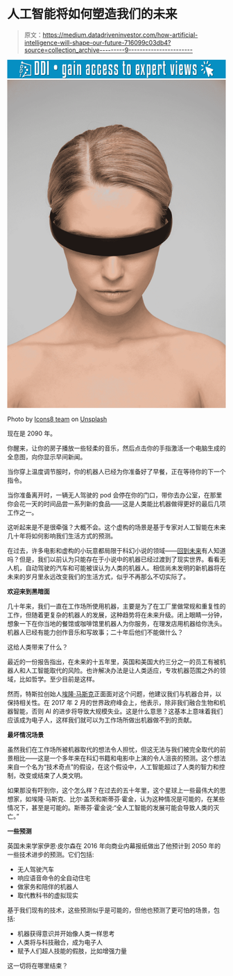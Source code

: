 # 人工智能将如何塑造我们的未来

> 原文：<https://medium.datadriveninvestor.com/how-artificial-intelligence-will-shape-our-future-716099c03db4?source=collection_archive---------9----------------------->

[![](img/5e02edb82d2a529f796576c9b994d7ca.png)](http://www.track.datadriveninvestor.com/1B9E)![](img/2183a31d87aaa89635241440bd3fff11.png)

Photo by [Icons8 team](https://unsplash.com/@icons8?utm_source=medium&utm_medium=referral) on [Unsplash](https://unsplash.com?utm_source=medium&utm_medium=referral)

现在是 2090 年。

你醒来，让你的房子播放一些轻柔的音乐，然后点击你的手指激活一个电脑生成的全息图，向你显示早间新闻。

当你穿上温度调节服时，你的机器人已经为你准备好了早餐，正在等待你的下一个指令。

当你准备离开时，一辆无人驾驶的 pod 会停在你的门口，带你去办公室，在那里你会花一天的时间品尝一系列新的食品——这是人类能比机器做得更好的最后几项工作之一。

这听起来是不是很牵强？大概不会。这个虚构的场景是基于专家对人工智能在未来几十年将如何影响我们生活方式的预测。

在过去，许多电影和虚构的小玩意都局限于科幻小说的领域——[回到未来](http://www.backtothefuture.com/)有人知道吗？但是，我们以前认为只能存在于小说中的机器已经过渡到了现实世界。看看无人机，自动驾驶的汽车和可能被误认为人类的机器人。相信尚未发明的新机器将在未来的岁月里永远改变我们的生活方式，似乎不再那么不切实际了。

**欢迎来到黑暗面**

几十年来，我们一直在工作场所使用机器，主要是为了在工厂里做常规和重复性的工作，但随着更复杂的机器人的发展，这种趋势将在未来升级。闭上眼睛一分钟，想象一下在你当地的餐馆或咖啡馆里机器人为你服务，在理发店用机器给你洗头。机器人已经有能力创作音乐和写故事；二十年后他们不能做什么？

这给人类带来了什么？

最近的一份报告指出，在未来的十五年里，英国和美国大约三分之一的员工有被机器人和人工智能取代的风险。也许解决办法是让人类适应，专攻机器范围之外的领域，比如哲学。至少目前是这样。

然而，特斯拉创始人[埃隆·马斯克](https://www.forbes.com/profile/elon-musk/#18f5ce027999)正面面对这个问题，他建议我们与机器合并，以保持相关性。在 2017 年 2 月的世界政府峰会上，他表示，除非我们融合生物和机器智能，否则 AI 的进步将导致大规模失业。这是什么意思？这基本上意味着我们应该成为电子人，这样我们就可以为工作场所做出机器做不到的贡献。

**最坏情况场景**

虽然我们在工作场所被机器取代的想法令人担忧，但这无法与我们被完全取代的前景相比——这是一个多年来在科幻书籍和电影中上演的令人沮丧的预测。这个想法来自一个名为“技术奇点”的假设，在这个假设中，人工智能超过了人类的智力和控制，改变或结束了人类文明。

如果那没有吓到你，这个怎么样？在过去的五十年里，这个星球上一些最伟大的思想家，如埃隆·马斯克、比尔·盖茨和斯蒂芬·霍金，认为这种情况是可能的，在某些情况下，甚至是可能的。斯蒂芬·霍金说:“全人工智能的发展可能会导致人类的灭亡。”

**一些预测**

英国未来学家伊恩·皮尔森在 2016 年向商业内幕报纸做出了他预计到 2050 年的一些技术进步的预测。它们包括:

*   无人驾驶汽车
*   响应语音命令的全自动住宅
*   做家务和陪伴的机器人
*   取代教科书的虚拟现实

基于我们现有的技术，这些预测似乎是可能的，但他也预测了更可怕的场景，包括:

*   机器获得意识并开始像人类一样思考
*   人类将与科技融合，成为电子人
*   赋予人们超人技能的假肢，比如增强力量

这一切将在哪里结束？